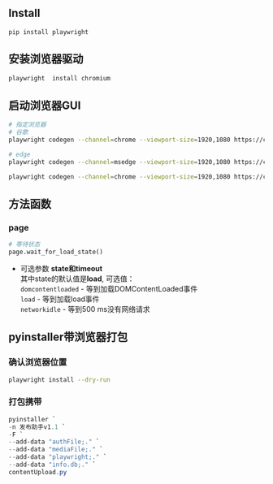 
## Install
```
pip install playwright
```

## 安装浏览器驱动
```bash
playwright  install chromium
```

## 启动浏览器GUI
```bash
# 指定浏览器
# 谷歌
playwright codegen --channel=chrome --viewport-size=1920,1080 https://cloud-test.afirstsoft.com/home

# edge
playwright codegen --channel=msedge --viewport-size=1920,1080 https://cloud-test.afirstsoft.com/home

```
```bash
playwright codegen --channel=chrome --viewport-size=1920,1080 https://creator.douyin.com/
```

## 方法函数

###  page

```python
# 等待状态
page.wait_for_load_state()

```
- 可选参数
**state和timeout**  
其中state的默认值是**load**, 可选值：  
`domcontentloaded` - 等到加载DOMContentLoaded事件  
`load` - 等到加载load事件  
`networkidle` - 等到500 ms没有网络请求


## pyinstaller带浏览器打包

### 确认浏览器位置
```bash
playwright install --dry-run
```

### 打包携带
```powershell
pyinstaller `
-n 发布助手v1.1 `
-F `
--add-data "authFile;." `
--add-data "mediaFile;." `
--add-data "playwright;." `
--add-data "info.db;." `
contentUpload.py
```